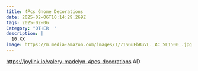 ```yaml
---
title: 4Pcs Gnome Decorations
date: 2025-02-06T10:14:29.269Z
tags: 2025-02-06
Category: "OTHER  "
description: |
  10.XX
image: https://m.media-amazon.com/images/I/71SGuEbBuVL._AC_SL1500_.jpg
---
```

https://joylink.io/valery-madelyn-4pcs-decorations   AD